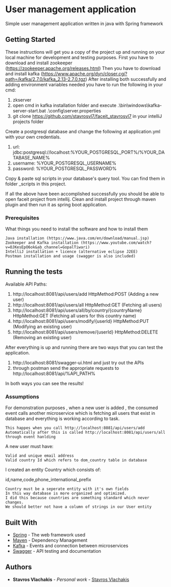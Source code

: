 # User management application

Simple user management application written in java with Spring framework

## Getting Started

These instructions will get you a copy of the project up and running on your local machine for development and testing purposes.
First you have to download and install zookeeper (https://zookeeper.apache.org/releases.html)
Then you have to download and install kafka (https://www.apache.org/dyn/closer.cgi?path=/kafka/2.7.0/kafka_2.13-2.7.0.tgz)
After installing both successfully and adding environment variables needed you have to run the following in your cmd:
1) zkserver
2) open cmd in kafka installation folder and execute .\bin\windows\kafka-server-start.bat .\config\server.properties
3) git clone https://github.com/stavrosvl7/faceit_stavrosvl7 in your intelliJ projects folder

Create a postgresql database and change the following at application.yml with your own credentials.

1) url: jdbc:postgresql://localhost:%YOUR_POSTGRESQL_PORT%/%YOUR_DATABASE_NAME%
2) username: %YOUR_POSTGRESQL_USERNAME%
3) password: %YOUR_POSTGRESQL_PASSWORD%

Copy & paste sql scripts in your database's query tool. You can find them in folder _scripts in this project.

Ιf all the above have been accomplished successfully you should be able to open faceit project from intellij.
Clean and install project through maven plugin and then run it as spring boot application.

### Prerequisites

What things you need to install the software and how to install them

```
Java installation (https://www.java.com/en/download/manual.jsp)
Zookeeper and Kafka installation (https://www.youtube.com/watch?v=OJKesEpO6ok&ab_channel=GopalTiwari)
IntelliJ installation + licence (alternative eclipse J2EE)
Postman installation and usage (swagger is also included)
```

## Running the tests
Available API Paths:
1) http://localhost:8081/api/users/add HttpMethod:POST (Adding a new user)
2) http://localhost:8081/api/users/all HttpMethod:GET (Fetching all users)
3) http://localhost:8081/api/users/all/by/country/{countryName} HttpMethod:GET (Fetching all users for this country name)
4) http://localhost:8081/api/users/modify/{userId} HttpMethod:PUT (Modifying an existing user)
5) http://localhost:8081/api/users/remove/{userId} HttpMethod:DELETE (Removing an existing user)

After everything is up and running there are two ways that you can test the application.
1) http://localhost:8081/swagger-ui.html and just try out the APIs
2) through postman send the appropriate requests to http://localhost:8081/api/%API_PATH%

In both ways you can see the results!

### Assumptions

For demonstration purposes , when a new user is added , the consumed event calls another microservice
which is fetching all users that exist in database and everything is working according to task.


```
This happes when you call http://localhost:8081/api/users/add
Automatically after this is called http://localhost:8081/api/users/all through event hanlding
```

A new user must have:

```
Valid and unique email address
Valid country Id which refers to dom_country table in database
```

I created an entity Country which consists of:

id,name,code,phone_international_prefix

```
Country must be a seperate entity with it's own fields
In this way database is more organized and optimized.
I did this because countries are something standard which never changes.
We should better not have a column of strings in our User entity
```

## Built With

* [Spring](https://spring.io/) - The web framework used
* [Maven](https://maven.apache.org/) - Dependency Management
* [Kafka](https://kafka.apache.org/) - Events and connection between microservices 
* [Swagger](https://swagger.io/) - API testing and documentation 

## Authors

* **Stavros Vlachakis** - *Personal work* - [Stavros Vlachakis](https://github.com/stavrosvl7)

